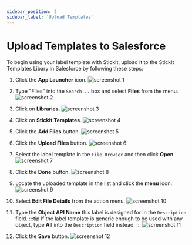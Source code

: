 ```yaml
---
sidebar_position: 2
sidebar_label: 'Upload Templates'
---
```


# Upload Templates to Salesforce

To begin using your label template with StickIt, upload it to the StickIt Templates Libary in Salesforce by following these steps:

1. Click the **App Launcher** icon.
![screenshot 1](/img/app_launcher.png)

1. Type "Files" into the `Search...` box and select **Files** from the menu.
![screenshot 2](/img/app_launcher_files.png)

1. Click on **Libraries**.
![screenshot 3](/img/files.png)

1. Click on **StickIt Templates**.
![screenshot 4](/img/libraries.png)

1. Click the **Add Files** button.
![screenshot 5](/img/template_library.png)

1. Click the **Upload Files** button.
![screenshot 6](/img/add_files_modal.png)

1. Select the label template in the `File Browser` and then click **Open**.
![screenshot 7](/img/file_select.png)

1. Click the **Done** button.
![screenshot 8](/img/upload_files_success.png)

1. Locate the uploaded template in the list and click the **menu** icon.
![screenshot 9](/img/template_library_after_upload.png)

1. Select **Edit File Details** from the action menu.
![screenshot 10](/img/file_action_menu.png)

1. Type the **Object API Name** this label is designed for in the `Description` field.
:::tip
If the label template is generic enough to be used with any object, type **All** into the `Description` field instead.
:::
![screenshot 11](/img/edit_file_description.png)

1. Click the **Save** button.
![screenshot 12](/img/edit_file_description.png)
